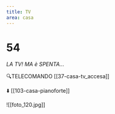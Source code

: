 ```yaml
---
title: TV
area: casa
---
```

# 54
_LA TV! MA è SPENTA..._

🔍TELECOMANDO [[37-casa-tv_accesa]]

⬇️ [[103-casa-pianoforte]]

![[foto_120.jpg]]